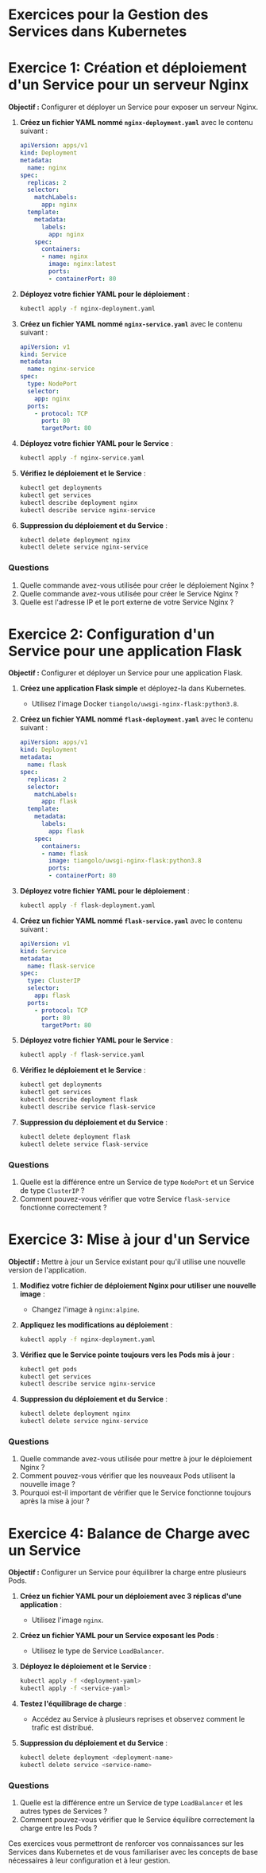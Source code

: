 # Exercices pour la Gestion des Services dans Kubernetes

# Exercice 1: Création et déploiement d'un Service pour un serveur Nginx

**Objectif :** Configurer et déployer un Service pour exposer un serveur Nginx.

1. **Créez un fichier YAML nommé `nginx-deployment.yaml`** avec le contenu suivant :
   ```yaml
   apiVersion: apps/v1
   kind: Deployment
   metadata:
     name: nginx
   spec:
     replicas: 2
     selector:
       matchLabels:
         app: nginx
     template:
       metadata:
         labels:
           app: nginx
       spec:
         containers:
         - name: nginx
           image: nginx:latest
           ports:
           - containerPort: 80
   ```

2. **Déployez votre fichier YAML pour le déploiement** :
   ```bash
   kubectl apply -f nginx-deployment.yaml
   ```

3. **Créez un fichier YAML nommé `nginx-service.yaml`** avec le contenu suivant :
   ```yaml
   apiVersion: v1
   kind: Service
   metadata:
     name: nginx-service
   spec:
     type: NodePort
     selector:
       app: nginx
     ports:
       - protocol: TCP
         port: 80
         targetPort: 80
   ```

4. **Déployez votre fichier YAML pour le Service** :
   ```bash
   kubectl apply -f nginx-service.yaml
   ```

5. **Vérifiez le déploiement et le Service** :
   ```bash
   kubectl get deployments
   kubectl get services
   kubectl describe deployment nginx
   kubectl describe service nginx-service
   ```

6. **Suppression du déploiement et du Service** :
   ```bash
   kubectl delete deployment nginx
   kubectl delete service nginx-service
   ```

### Questions
1. Quelle commande avez-vous utilisée pour créer le déploiement Nginx ?
2. Quelle commande avez-vous utilisée pour créer le Service Nginx ?
3. Quelle est l'adresse IP et le port externe de votre Service Nginx ?

# Exercice 2: Configuration d'un Service pour une application Flask

**Objectif :** Configurer et déployer un Service pour une application Flask.

1. **Créez une application Flask simple** et déployez-la dans Kubernetes.
   - Utilisez l'image Docker `tiangolo/uwsgi-nginx-flask:python3.8`.

2. **Créez un fichier YAML nommé `flask-deployment.yaml`** avec le contenu suivant :
   ```yaml
   apiVersion: apps/v1
   kind: Deployment
   metadata:
     name: flask
   spec:
     replicas: 2
     selector:
       matchLabels:
         app: flask
     template:
       metadata:
         labels:
           app: flask
       spec:
         containers:
         - name: flask
           image: tiangolo/uwsgi-nginx-flask:python3.8
           ports:
           - containerPort: 80
   ```

3. **Déployez votre fichier YAML pour le déploiement** :
   ```bash
   kubectl apply -f flask-deployment.yaml
   ```

4. **Créez un fichier YAML nommé `flask-service.yaml`** avec le contenu suivant :
   ```yaml
   apiVersion: v1
   kind: Service
   metadata:
     name: flask-service
   spec:
     type: ClusterIP
     selector:
       app: flask
     ports:
       - protocol: TCP
         port: 80
         targetPort: 80
   ```

5. **Déployez votre fichier YAML pour le Service** :
   ```bash
   kubectl apply -f flask-service.yaml
   ```

6. **Vérifiez le déploiement et le Service** :
   ```bash
   kubectl get deployments
   kubectl get services
   kubectl describe deployment flask
   kubectl describe service flask-service
   ```

7. **Suppression du déploiement et du Service** :
   ```bash
   kubectl delete deployment flask
   kubectl delete service flask-service
   ```

### Questions
1. Quelle est la différence entre un Service de type `NodePort` et un Service de type `ClusterIP` ?
2. Comment pouvez-vous vérifier que votre Service `flask-service` fonctionne correctement ?

# Exercice 3: Mise à jour d'un Service

**Objectif :** Mettre à jour un Service existant pour qu'il utilise une nouvelle version de l'application.

1. **Modifiez votre fichier de déploiement Nginx pour utiliser une nouvelle image** :
   - Changez l'image à `nginx:alpine`.

2. **Appliquez les modifications au déploiement** :
   ```bash
   kubectl apply -f nginx-deployment.yaml
   ```

3. **Vérifiez que le Service pointe toujours vers les Pods mis à jour** :
   ```bash
   kubectl get pods
   kubectl get services
   kubectl describe service nginx-service
   ```

4. **Suppression du déploiement et du Service** :
   ```bash
   kubectl delete deployment nginx
   kubectl delete service nginx-service
   ```

### Questions
1. Quelle commande avez-vous utilisée pour mettre à jour le déploiement Nginx ?
2. Comment pouvez-vous vérifier que les nouveaux Pods utilisent la nouvelle image ?
3. Pourquoi est-il important de vérifier que le Service fonctionne toujours après la mise à jour ?

# Exercice 4: Balance de Charge avec un Service

**Objectif :** Configurer un Service pour équilibrer la charge entre plusieurs Pods.

1. **Créez un fichier YAML pour un déploiement avec 3 réplicas d'une application** :
   - Utilisez l'image `nginx`.

2. **Créez un fichier YAML pour un Service exposant les Pods** :
   - Utilisez le type de Service `LoadBalancer`.

3. **Déployez le déploiement et le Service** :
   ```bash
   kubectl apply -f <deployment-yaml>
   kubectl apply -f <service-yaml>
   ```

4. **Testez l'équilibrage de charge** :
   - Accédez au Service à plusieurs reprises et observez comment le trafic est distribué.

5. **Suppression du déploiement et du Service** :
   ```bash
   kubectl delete deployment <deployment-name>
   kubectl delete service <service-name>
   ```

### Questions
1. Quelle est la différence entre un Service de type `LoadBalancer` et les autres types de Services ?
2. Comment pouvez-vous vérifier que le Service équilibre correctement la charge entre les Pods ?

Ces exercices vous permettront de renforcer vos connaissances sur les Services dans Kubernetes et de vous familiariser avec les concepts de base nécessaires à leur configuration et à leur gestion.
